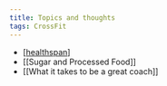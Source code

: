 ```yaml
---
title: Topics and thoughts
tags: CrossFit
---
```


- [[healthspan]]
- [[Sugar and Processed Food]]
- [[What it takes to be a great coach]]


[//begin]: # "Autogenerated link references for markdown compatibility"
[healthspan]: healthspan "healthspan"
[//end]: # "Autogenerated link references"